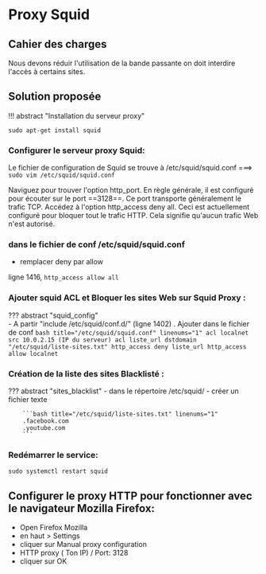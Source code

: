# Proxy Squid

## Cahier des charges

Nous devons réduir l'utilisation de la bande passante on doit interdire l'accès à certains sites.

## Solution proposée

!!! abstract "Installation du serveur proxy"
 
 `sudo apt-get install squid`

### Configurer le serveur proxy Squid:

Le fichier de configuration de Squid se trouve à /etc/squid/squid.conf  ===> `sudo vim /etc/squid/squid.conf`

Naviguez pour trouver l'option http_port. En règle générale, il est configuré pour écouter sur le port ==3128==. Ce port transporte généralement le trafic TCP.
Accédez à l'option http_access deny all. Ceci est actuellement configuré pour bloquer tout le trafic HTTP. Cela signifie qu'aucun trafic Web n'est autorisé.

### dans le fichier de conf /etc/squid/squid.conf

- remplacer deny par allow 

ligne 1416,
`http_access allow all` 


### Ajouter squid ACL et Bloquer les sites Web sur Squid Proxy :

??? abstract "squid_config"  
       - A partir "include /etc/squid/conf.d/" (ligne 1402) . Ajouter dans le fichier de conf 
        ```bash title="/etc/squid/squid.conf" linenums="1"
        acl localnet src 10.0.2.15 (IP du serveur)
        acl liste_url dstdomain "/etc/squid/liste-sites.txt"
        http_access deny liste_url
        http_access allow localnet
        ```

### Création de la liste des sites Blacklisté : 

??? abstract "sites_blacklist"
    - dans le répertoire /etc/squid/ 
    - créer un fichier texte

        ```bash title="/etc/squid/liste-sites.txt" linenums="1"
        .facebook.com
        .youtube.com
        ```


### Redémarrer le service: 

`sudo systemctl restart squid`

## Configurer le proxy HTTP pour fonctionner avec le navigateur Mozilla Firefox:

- Open Firefox Mozilla
- en haut > Settings
- cliquer sur Manual proxy configuration
- HTTP proxy ( Ton IP) / Port: 3128
- cliquer sur OK
